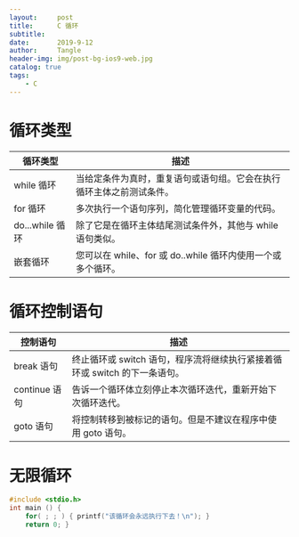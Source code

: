 ```yaml
---
layout:     post
title:      C 循环
subtitle:   
date:       2019-9-12
author:     Tangle
header-img: img/post-bg-ios9-web.jpg
catalog: true
tags:
    - C
---
```


# 循环类型

| 循环类型         | 描述                                                         |
| ---------------- | ------------------------------------------------------------ |
| while 循环       | 当给定条件为真时，重复语句或语句组。它会在执行循环主体之前测试条件。 |
| for 循环         | 多次执行一个语句序列，简化管理循环变量的代码。               |
| do...while  循环 | 除了它是在循环主体结尾测试条件外，其他与 while 语句类似。    |
| 嵌套循环         | 您可以在 while、for 或 do..while 循环内使用一个或多个循环。  |

# 循环控制语句

| 控制语句       | 描述                                                         |
| -------------- | ------------------------------------------------------------ |
| break  语句    | 终止循环或 switch 语句，程序流将继续执行紧接着循环或 switch 的下一条语句。 |
| continue  语句 | 告诉一个循环体立刻停止本次循环迭代，重新开始下次循环迭代。   |
| goto 语句      | 将控制转移到被标记的语句。但是不建议在程序中使用 goto 语句。 |

# 无限循环

```c
#include <stdio.h> 
int main () { 
    for( ; ; ) { printf("该循环会永远执行下去！\n"); } 
    return 0; }
```
